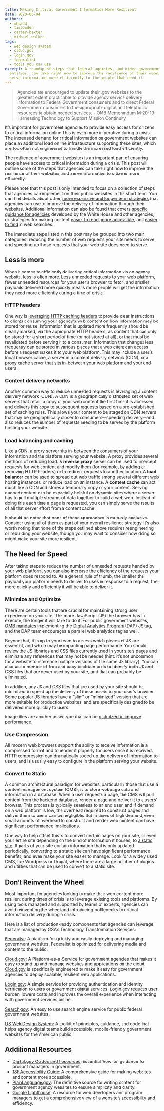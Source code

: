 ```yaml
---
title: Making Critical Government Information More Resilient
date: 2020-06-04
authors:
  - mheadd
  - timlowden
  - carter-baxter
  - michael-walker
tags:
  - web design system
  - cloud.gov
  - login.gov
  - federalist
  - tools you can use
excerpt: A roundup of steps that federal agencies, and other government
  entities, can take right now to improve the resilience of their websites and
  serve information more efficiently to the people that need it
---
```


<blockquote class="testimonial-blockquote">
  Agencies are encouraged to update their .gov websites to the greatest extent practicable to provide agency service delivery information to Federal Government consumers and to direct Federal Government consumers to the appropriate digital and telephonic resources to obtain needed services.
    <span>- OMB Memorandum M-20-19: Harnessing Technology to Support Mission Continuity
</span>
</blockquote>

It’s important for government agencies to provide easy access for citizens to critical information online.This is even more imperative during a crisis. The increased demand for critical information on government websites can place an additional load on the infrastructure supporting these sites, which are too often not engineered to handle the increased load efficiently.

The resilience of government websites is an important part of ensuring people have access to critical information during a crisis. This post will outline some of the steps that agencies can take right now to improve the resilience of their websites, and serve information to citizens more efficiently.

Please note that this post is only intended to focus on a collection of steps that agencies can implement on their public websites in the short term. You can find details about other, [more expansive and longer term strategies](https://18f.gsa.gov/2019/02/07/the-cloud-is-not-a-virtue/) that agencies can use to improve the delivery of information through their websites. Additional information can also be found that covers [specific guidance for agencies](https://digital.gov/resources/coronavirus-covid19-guidance-for-us-government/) developed by the White House and other agencies, or strategies for making content [easier to read](https://plainlanguage.gov/), [more accessible](https://digital.gov/topics/accessibility/), and [easier to find](https://developers.google.com/search/docs/data-types/special-announcements) in web searches.

The immediate steps listed in this post may be grouped into two main categories: reducing the number of web requests your site needs to serve, and speeding up those requests that your web site does need to serve.

## Less is more

When it comes to efficiently delivering critical information via an agency website, less is often more. Less unneeded requests to your web platform, fewer unneeded resources for your user’s browser to fetch, and smaller payloads delivered more quickly means more people will get the information they need more efficiently during a time of crisis.

### HTTP headers

One way is [leveraging HTTP caching headers](https://developer.mozilla.org/en-US/docs/Web/HTTP/Caching) to provide clear instructions to clients consuming your agency’s web content on how information may be stored for reuse. Information that is updated more frequently should be clearly marked, via the appropriate HTTP headers, as content that can only be stored for a short period of time (or not stored at all), or that must be revalidated before serving it to a consumer. Information that changes less frequently can be stored in various places that a web client can access before a request makes it to your web platform. This may include a user’s local browser cache, a server in a content delivery network (CDN), or a proxy cache server that sits in-between your web platform and your end users.

### Content delivery networks

Another common way to reduce unneeded requests is leveraging a content delivery network (CDN). A CDN is a geographically distributed set of web servers that retain a copy of your web content the first time it is accessed, and delivers this copy to subsequent requests based on a pre-established set of caching rules. This allows your content to be staged on CDN servers that may be geographically closer to consumers—speeding delivery—and also reduces the number of requests needing to be served by the platform hosting your website.

### Load balancing and caching

Like a CDN, a proxy server sits in-between the consumers of your information and the platform serving your website. A proxy provides several methods of reducing load. A **reverse proxy** server can be used to intercept requests for web content and modify them (for example, by adding or removing HTTP headers) or to redirect requests to another location. A **load balancer** can be used to spread out web traffic among several different web hosting instances, or reduce load on an instance. A **content cache** can act much like a CDN and stores a temporary copy of your content. Serving cached content can be especially helpful on dynamic sites where a server has to pull multiple streams of data together to build a web web. Instead of doing this each time a page is requested, you can simply serve the results of all that server effort from a content cache.

It should be noted that none of these approaches is mutually exclusive. Consider using all of them as part of your overall resilience strategy. It’s also worth noting that none of the steps outlined above requires reengineering or rebuilding your website, though you may want to consider how doing so might make your site more resilient.

## The Need for Speed

After taking steps to reduce the number of unneeded requests handled by your web platform, you can also increase the efficiency of the requests your platform does respond to. As a general rule of thumb, the smaller the payload your platform needs to deliver to uses in response to a request, the more quickly and efficiently it will be able to deliver it.

### Minimize and Optimize

There are certain tools that are crucial for maintaining strong user experience on your site. The more JavaScript (JS) the browser has to execute, the longer it will take to do it. For public government websites, [OMB mandates](https://www.whitehouse.gov/sites/whitehouse.gov/files/omb/memoranda/2017/m-17-06.pdf) implementing the [Digital Analytics Program](https://digital.gov/guides/dap/) (DAP) JS tag, and the DAP team encourages a parallel web analytics tag as well.

Beyond that, it is up to your team to assess which pieces of JS are essential, and which may be impacting page performance. You should review the JS libraries and CSS files currently used in your site’s pages and eliminate any references that may not be needed (hint: it’s not uncommon for a website to reference multiple versions of the same JS library). You can also use a number of free and easy to obtain tools to identify both JS and CSS files that are never used by your site, and that can probably be eliminated.

In addition, any JS and CSS files that are used by your site should be minimized to speed up the delivery of these assets to your user’s browser. Some popular JS libraries have a “slim” or “minimized” version that are more suitable for production websites, and are specifically designed to be delivered more quickly to users.

Image files are another asset type that can be [optimized to improve performance](https://developers.google.com/web/tools/lighthouse/audits/optimize-images).

### Use Compression

All modern web browsers support the ability to receive information in a compressed format and to render it properly for users once it is received. HTTP compression can dramatically speed up the delivery of information to users, and is usually easy to configure in the platform serving your website.

### Convert to Static

A common architectural paradigm for websites, particularly those that use a content management system (CMS), is to store webpage data and information in a database. When a user requests a page, the CMS will pull content from the backend database, render a page and deliver it to a users’ browser. This process is typically seamless to an end user, and if demand on a web platform is low, the overhead required to construct pages and deliver them to users can be negligible. But in times of high demand, even small amounts of overhead to construct and render web content can have significant performance implications.

One way to help offset this is to convert certain pages on your site, or even your entire site depending on the kind of information it houses, to [a static site](https://cloud.gov/docs/deployment/static/). If parts of your site contain information that is only updated periodically, converting to a static site can have significant performance benefits, and even make your site easier to manage. Look for a widely used CMS, like Wordpress or Drupal, where there are a large number of plugins and utilities that can be used to convert to a static site.

## Don’t Reinvent the Wheel

Most important for agencies looking to make their web content more resilient during times of crisis is to leverage existing tools and platforms. By using tools managed and supported by teams of experts, agencies can avoid reinventing the wheel and introducing bottlenecks to critical information delivery during a crisis.

Here is a list of production-ready components that agencies can leverage that are managed by GSA’s Technology Transformation Services:

[Federalist](https://federalist.18f.gov/): A platform for quickly and easily deploying and managing government websites. Federalist is optimized for delivering media and content to the public.

[Cloud.gov](http://cloud.gov/): A Platform-as-a-Service for government agencies that makes it easy to stand up and manage websites and applications on the cloud. [Cloud.gov](http://cloud.gov/) is specifically engineered to make it easy for government agencies to deploy scalable, resilient web applications.

[Login.gov](https://login.gov/): A simple service for providing authentication and identity verification to users of government digital services. Login.gov reduces user burden, lowers costs and improves the overall experience when interacting with government services online.

[Search.gov](https://search.gov/): An easy to use search engine service for public federal government websites.

[US Web Design System](https://designsystem.digital.gov/): A toolkit of principles, guidance, and code that helps agency digital teams build accessible, mobile-friendly government websites for the American public.

## Additional Resources

* [Digital.gov Guides and Resources](https://digital.gov/resources/): Essential ‘how-to’ guidance for product managers in government.
* [18F Accessibility Guide](https://accessibility.18f.gov/): A comprehensive guide for making websites and content more accessible.
* [PlainLanguage.gov](https://www.plainlanguage.gov/): The definitive source for writing content for government agency websites to ensure simplicity and clarity.
* [Google Lighthouse](https://developers.google.com/web/tools/lighthouse/): A resource for web developers and program managers to get a comprehensive view of a website’s accessibility and efficiency.
